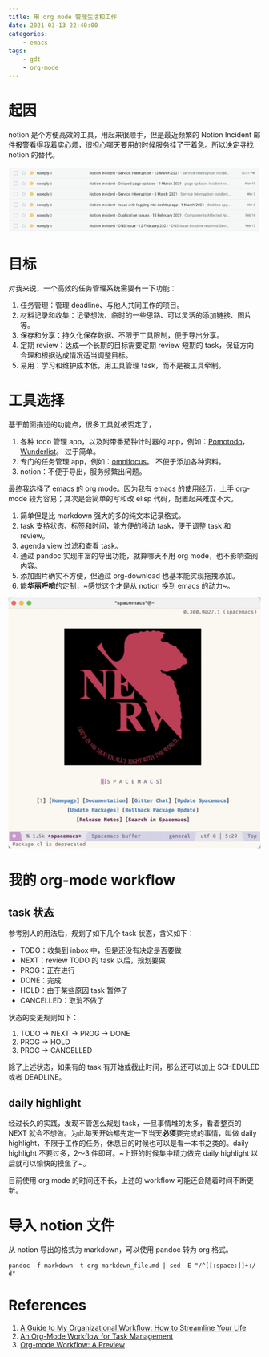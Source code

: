 ```yaml
---
title: 用 org mode 管理生活和工作
date: 2021-03-13 22:40:00
categories:
    - emacs
tags:
    - gdt
    - org-mode
---
```


# 起因

notion 是个方便高效的工具，用起来很顺手，但是最近频繁的 Notion Incident 邮件报警看得我着实心烦，很担心哪天要用的时候服务挂了干着急。所以决定寻找 notion 的替代。

![img](images/2021/03/Snipaste_2021-03-13_22-03-37.png)

# 目标

对我来说，一个高效的任务管理系统需要有一下功能：

1.  任务管理：管理 deadline、与他人共同工作的项目。
2.  材料记录和收集：记录想法、临时的一些思路、可以灵活的添加链接、图片等。
3.  保存和分享：持久化保存数据、不限于工具限制，便于导出分享。
4.  定期 review：达成一个长期的目标需要定期 review 短期的 task，保证方向合理和根据达成情况适当调整目标。
5.  易用：学习和维护成本低，用工具管理 task，而不是被工具牵制。

# 工具选择

基于前面描述的功能点，很多工具就被否定了，

1.  各种 todo 管理 app，以及附带番茄钟计时器的 app，例如：[Pomotodo](https://pomotodo.com/intl/en/)，[Wunderlist](https://www.wunderlist.com/)。 过于简单。
2.  专门的任务管理 app，例如：[omnifocus](https://www.omnigroup.com/omnifocus/)。 不便于添加各种资料。
3.  notion：不便于导出，服务频繁出问题。

最终我选择了 emacs 的 org mode。因为我有 emacs 的使用经历，上手 org-mode 较为容易；其次是会简单的写和改 elisp 代码，配置起来难度不大。

1.  简单但是比 markdown 强大的多的纯文本记录格式。
2.  task 支持状态、标签和时间，能方便的移动 task，便于调整 task 和 review。
3.  agenda view 过滤和查看 task。
4.  通过 pandoc 实现丰富的导出功能，就算哪天不用 org mode，也不影响查阅内容。
5.  添加图片确实不方便，但通过 org-download 也基本能实现拖拽添加。
6.  能**华丽呼哨**的定制，~感觉这个才是从 notion 换到 emacs 的动力~。

![img](images/2021/03/Snipaste_2021-03-13_21-36-25.png)

# 我的 org-mode workflow

## task 状态

参考别人的用法后，规划了如下几个 task 状态，含义如下：

-   TODO：收集到 inbox 中，但是还没有决定是否要做
-   NEXT：review TODO 的 task 以后，规划要做
-   PROG：正在进行
-   DONE：完成
-   HOLD：由于某些原因 task 暂停了
-   CANCELLED：取消不做了

状态的变更规则如下：

1.  TODO -> NEXT -> PROG -> DONE
2.  PROG -> HOLD
3.  PROG -> CANCELLED

除了上述状态，如果有的 task 有开始或截止时间，那么还可以加上 SCHEDULED 或者 DEADLINE。

## daily highlight

经过长久的实践，发现不管怎么规划 task，一旦事情堆的太多，看着整页的 NEXT 就会不想做。为此每天开始都先定一下当天**必须**要完成的事情，叫做 daily highlight，不限于工作的任务，休息日的时候也可以是看一本书之类的。daily highlight 不要过多，2～3 件即可。~上班的时候集中精力做完 daily highlight 以后就可以愉快的摸鱼了~。

目前使用 org mode 的时间还不长，上述的 workflow 可能还会随着时间不断更新。

# 导入 notion 文件

从 notion 导出的格式为 markdown，可以使用 pandoc 转为 org 格式。

    pandoc -f markdown -t org markdown_file.md | sed -E "/^[[:space:]]+:/ d"

# References

1.  [A Guide to My Organizational Workflow: How to Streamline Your Life](http://www.cachestocaches.com/2020/3/my-organized-life/)
2.  [An Org-Mode Workflow for Task Management](https://whhone.com/posts/org-mode-task-management/)
3.  [Org-mode Workflow: A Preview](https://blog.jethro.dev/posts/org_mode_workflow_preview/)

